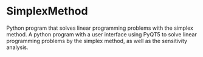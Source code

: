 # SimplexMethod
Python program that solves linear programming problems with the simplex method.
A python program with a user interface using PyQT5 to solve linear programming problems by the simplex method, as well as the sensitivity analysis.
